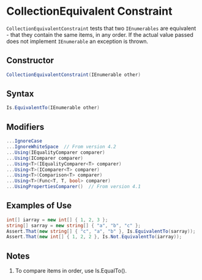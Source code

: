 # CollectionEquivalent Constraint

`CollectionEquivalentConstraint` tests that two `IEnumerables` are equivalent - that they contain
the same items, in any order. If the actual value passed does not implement `IEnumerable` an exception is thrown.

## Constructor

```csharp
CollectionEquivalentConstraint(IEnumerable other)
```

## Syntax

```csharp
Is.EquivalentTo(IEnumerable other)
```

## Modifiers

```csharp
...IgnoreCase
...IgnoreWhiteSpace  // From version 4.2
...Using(IEqualityComparer comparer)
...Using(IComparer comparer)
...Using<T>(IEqualityComparer<T> comparer)
...Using<T>(IComparer<T> comparer)
...Using<T>(Comparison<T> comparer)
...Using<T>(Func<T, T, bool> comparer)
...UsingPropertiesComparer()  // From version 4.1
```

## Examples of Use

```csharp
int[] iarray = new int[] { 1, 2, 3 };
string[] sarray = new string[] { "a", "b", "c" };
Assert.That(new string[] { "c", "a", "b" }, Is.EquivalentTo(sarray));
Assert.That(new int[] { 1, 2, 2 }, Is.Not.EquivalentTo(iarray));
```

## Notes

1. To compare items in order, use Is.EqualTo().
